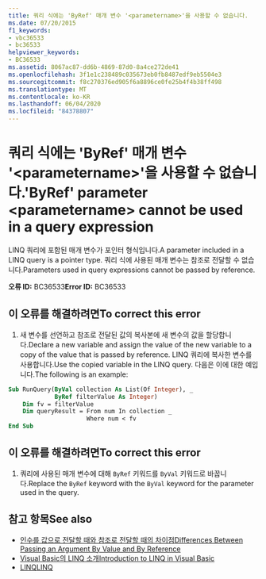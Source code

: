 ```yaml
---
title: 쿼리 식에는 'ByRef' 매개 변수 '<parametername>'을 사용할 수 없습니다.
ms.date: 07/20/2015
f1_keywords:
- vbc36533
- bc36533
helpviewer_keywords:
- BC36533
ms.assetid: 8067ac87-dd6b-4869-87d0-8a4ce272de41
ms.openlocfilehash: 3f1e1c238489c035673eb0fb8487edf9eb5504e3
ms.sourcegitcommit: f8c270376ed905f6a8896ce0fe25b4f4b38ff498
ms.translationtype: MT
ms.contentlocale: ko-KR
ms.lasthandoff: 06/04/2020
ms.locfileid: "84378807"
---
```

# <a name="byref-parameter-parametername-cannot-be-used-in-a-query-expression"></a><span data-ttu-id="00de5-102">쿼리 식에는 'ByRef' 매개 변수 '\<parametername>'을 사용할 수 없습니다.</span><span class="sxs-lookup"><span data-stu-id="00de5-102">'ByRef' parameter \<parametername> cannot be used in a query expression</span></span>
<span data-ttu-id="00de5-103">LINQ 쿼리에 포함된 매개 변수가 포인터 형식입니다.</span><span class="sxs-lookup"><span data-stu-id="00de5-103">A parameter included in a LINQ query is a pointer type.</span></span> <span data-ttu-id="00de5-104">쿼리 식에 사용된 매개 변수는 참조로 전달할 수 없습니다.</span><span class="sxs-lookup"><span data-stu-id="00de5-104">Parameters used in query expressions cannot be passed by reference.</span></span>  
  
 <span data-ttu-id="00de5-105">**오류 ID:** BC36533</span><span class="sxs-lookup"><span data-stu-id="00de5-105">**Error ID:** BC36533</span></span>  
  
## <a name="to-correct-this-error"></a><span data-ttu-id="00de5-106">이 오류를 해결하려면</span><span class="sxs-lookup"><span data-stu-id="00de5-106">To correct this error</span></span>  
  
1. <span data-ttu-id="00de5-107">새 변수를 선언하고 참조로 전달된 값의 복사본에 새 변수의 값을 할당합니다.</span><span class="sxs-lookup"><span data-stu-id="00de5-107">Declare a new variable and assign the value of the new variable to a copy of the value that is passed by reference.</span></span> <span data-ttu-id="00de5-108">LINQ 쿼리에 복사한 변수를 사용합니다.</span><span class="sxs-lookup"><span data-stu-id="00de5-108">Use the copied variable in the LINQ query.</span></span> <span data-ttu-id="00de5-109">다음은 이에 대한 예입니다.</span><span class="sxs-lookup"><span data-stu-id="00de5-109">The following is an example:</span></span>  
  
```vb  
Sub RunQuery(ByVal collection As List(Of Integer), _  
             ByRef filterValue As Integer)  
    Dim fv = filterValue  
    Dim queryResult = From num In collection _  
                      Where num < fv  
End Sub  
```  
  
## <a name="to-correct-this-error"></a><span data-ttu-id="00de5-110">이 오류를 해결하려면</span><span class="sxs-lookup"><span data-stu-id="00de5-110">To correct this error</span></span>  
  
1. <span data-ttu-id="00de5-111">쿼리에 사용된 매개 변수에 대해 `ByRef` 키워드를 `ByVal` 키워드로 바꿉니다.</span><span class="sxs-lookup"><span data-stu-id="00de5-111">Replace the `ByRef` keyword with the `ByVal` keyword for the parameter used in the query.</span></span>  
  
## <a name="see-also"></a><span data-ttu-id="00de5-112">참고 항목</span><span class="sxs-lookup"><span data-stu-id="00de5-112">See also</span></span>

- [<span data-ttu-id="00de5-113">인수를 값으로 전달할 때와 참조로 전달할 때의 차이점</span><span class="sxs-lookup"><span data-stu-id="00de5-113">Differences Between Passing an Argument By Value and By Reference</span></span>](../programming-guide/language-features/procedures/differences-between-passing-an-argument-by-value-and-by-reference.md)
- [<span data-ttu-id="00de5-114">Visual Basic의 LINQ 소개</span><span class="sxs-lookup"><span data-stu-id="00de5-114">Introduction to LINQ in Visual Basic</span></span>](../programming-guide/language-features/linq/introduction-to-linq.md)
- [<span data-ttu-id="00de5-115">LINQ</span><span class="sxs-lookup"><span data-stu-id="00de5-115">LINQ</span></span>](../programming-guide/language-features/linq/index.md)
